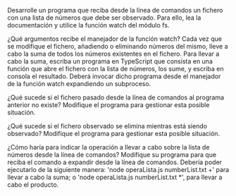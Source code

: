 
Desarrolle un programa que reciba desde la línea de comandos un fichero con una lista de números que debe ser observado. Para ello, lea la documentación y utilice la función watch del módulo fs. 

¿Qué argumentos recibe el manejador de la función watch? Cada vez que se modifique el fichero, añadiendo o eliminando números del mismo, lleve a cabo la suma de todos los números existentes en el fichero. Para llevar a cabo la suma, escriba un programa en TypeScript que consista en una función que abre el fichero con la lista de números, los sume, y escriba en consola el resultado. Deberá invocar dicho programa desde el manejador de la función watch expandiendo un subproceso.

¿Qué sucede si el fichero pasado desde la línea de comandos al programa anterior no existe? Modifique el programa para gestionar esta posible situación.

¿Qué sucede si el fichero observado se elimina mientras está siendo observado? Modifique el programa para gestionar esta posible situación.

¿Cómo haría para indicar la operación a llevar a cabo sobre la lista de números desde la línea de comandos? Modifique su programa para que reciba el comando a expandir desde la línea de comandos. Debería poder ejecutarlo de la siguiente manera: 'node operaLista.js numberList.txt +' para llevar a cabo la suma; o 'node operaLista.js numberList.txt *', para llevar a cabo el producto.